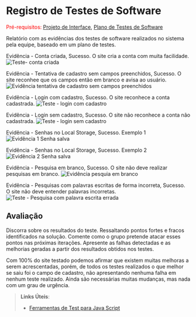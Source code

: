 # Registro de Testes de Software

<span style="color:red">Pré-requisitos: <a href="3-Projeto de Interface.md"> Projeto de Interface</a></span>, <a href="8-Plano de Testes de Software.md"> Plano de Testes de Software</a>

Relatório com as evidências dos testes de software realizados no sistema pela equipe, baseado em um plano de testes.

Evidência - Conta criada, Sucesso. O site cria a conta com muita facilidade.
![Teste- conta criada](https://github.com/ICEI-PUC-Minas-PMV-ADS/PMV-ADS-2023-1-E1-PROJ-WEB-T15-Time3-CineGuide/assets/128644865/c1ec8eeb-6558-4030-9bc3-6342c84a4322)

Evidência - Tentativa de cadastro sem campos preenchidos, Sucesso. O site reconhee que os campos então em branco e avisa ao usuário.
![Evidência tentativa de cadastro sem campos preenchidos](https://github.com/ICEI-PUC-Minas-PMV-ADS/PMV-ADS-2023-1-E1-PROJ-WEB-T15-Time3-CineGuide/assets/128644865/184d3811-47b3-40b9-9220-b31786b55b3b)

Evidência - Login com cadastro, Sucesso. O site reconhece a conta cadastrada.
![Teste - login com cadastro](https://github.com/ICEI-PUC-Minas-PMV-ADS/PMV-ADS-2023-1-E1-PROJ-WEB-T15-Time3-CineGuide/assets/128644865/d2c02f2b-4a40-4303-a29b-80351f42192d)

Evidência - Login sem cadastro, Sucesso. O site não reconhece a conta não cadastrada.
![Teste - login sem cadastro](https://github.com/ICEI-PUC-Minas-PMV-ADS/PMV-ADS-2023-1-E1-PROJ-WEB-T15-Time3-CineGuide/assets/128644865/2673183c-b931-4b9c-b329-162c96a6266f)

Evidência - Senhas no Local Storage, Sucesso. Exemplo 1
![Evidência 1 Senha salva](https://github.com/ICEI-PUC-Minas-PMV-ADS/PMV-ADS-2023-1-E1-PROJ-WEB-T15-Time3-CineGuide/assets/128644865/b5efd692-ffd7-43e6-80a4-27ddd3df5d6c)

Evidência - Senhas no Local Storage, Sucesso. Exemplo 2
![Evidência 2 Senha salva](https://github.com/ICEI-PUC-Minas-PMV-ADS/PMV-ADS-2023-1-E1-PROJ-WEB-T15-Time3-CineGuide/assets/128644865/18aa7424-4861-445e-aada-316010e3eb50)

Evidência - Pesquisa em branco, Sucesso. O site não deve realizar pesquisas em branco.
![Evidência pesquia em branco](https://github.com/ICEI-PUC-Minas-PMV-ADS/PMV-ADS-2023-1-E1-PROJ-WEB-T15-Time3-CineGuide/assets/128644865/a0e96427-bc8a-4825-98b1-bd90f3666841)

Evidência - Pesquisas com palavras escritas de forma incorreta, Sucesso. O site não deve entender palavras incorretas.
![Teste - Pesquisa com palavra escrita errada ](https://github.com/ICEI-PUC-Minas-PMV-ADS/PMV-ADS-2023-1-E1-PROJ-WEB-T15-Time3-CineGuide/assets/128644865/51e7d62d-51ad-45f8-a629-3c9cd24b8ab7)


## Avaliação

Discorra sobre os resultados do teste. Ressaltando pontos fortes e fracos identificados na solução. Comente como o grupo pretende atacar esses pontos nas próximas iterações. Apresente as falhas detectadas e as melhorias geradas a partir dos resultados obtidos nos testes.

Com 100% do site testado podemos afirmar que existem muitas melhoras a serem acrescentadas, porém, de todos os testes realizados o que melhor se saiu foi o campo de cadastro, não apresentando nenhuma falha em nenhum teste realizado. Ainda são necessárias muitas mudanças, mas nada com um grau de urgência.

> **Links Úteis**:
> - [Ferramentas de Test para Java Script](https://geekflare.com/javascript-unit-testing/)
